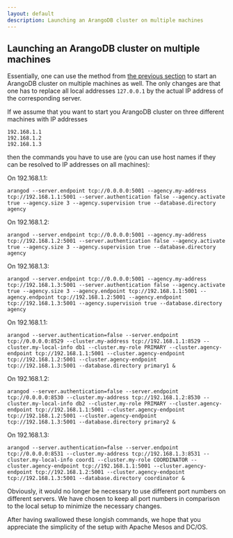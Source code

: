 ```yaml
---
layout: default
description: Launching an ArangoDB cluster on multiple machines
---
```

Launching an ArangoDB cluster on multiple machines
--------------------------------------------------

Essentially, one can use the method from [the previous
section](deployment-local.html) to start an ArangoDB cluster on multiple machines as
well. The only changes are that one has to replace all local addresses `127.0.0.1` by the actual IP address of the corresponding server.

If we assume that you want to start you ArangoDB cluster on three different machines with IP addresses

```
192.168.1.1
192.168.1.2
192.168.1.3
```

then the commands you have to use are (you can use host names if they can be resolved to IP addresses on all machines):

On 192.168.1.1:

```
arangod --server.endpoint tcp://0.0.0.0:5001 --agency.my-address tcp://192.168.1.1:5001 --server.authentication false --agency.activate true --agency.size 3 --agency.supervision true --database.directory agency
```

On 192.168.1.2:

```
arangod --server.endpoint tcp://0.0.0.0:5001 --agency.my-address tcp://192.168.1.2:5001 --server.authentication false --agency.activate true --agency.size 3 --agency.supervision true --database.directory agency
```

On 192.168.1.3:

```
arangod --server.endpoint tcp://0.0.0.0:5001 --agency.my-address tcp://192.168.1.3:5001 --server.authentication false --agency.activate true --agency.size 3 --agency.endpoint tcp://192.168.1.1:5001 --agency.endpoint tcp://192.168.1.2:5001 --agency.endpoint tcp://192.168.1.3:5001 --agency.supervision true --database.directory agency
```

On 192.168.1.1:
```
arangod --server.authentication=false --server.endpoint tcp://0.0.0.0:8529 --cluster.my-address tcp://192.168.1.1:8529 --cluster.my-local-info db1 --cluster.my-role PRIMARY --cluster.agency-endpoint tcp://192.168.1.1:5001 --cluster.agency-endpoint tcp://192.168.1.2:5001 --cluster.agency-endpoint tcp://192.168.1.3:5001 --database.directory primary1 &
```

On 192.168.1.2:
```
arangod --server.authentication=false --server.endpoint tcp://0.0.0.0:8530 --cluster.my-address tcp://192.168.1.2:8530 --cluster.my-local-info db2 --cluster.my-role PRIMARY --cluster.agency-endpoint tcp://192.168.1.1:5001 --cluster.agency-endpoint tcp://192.168.1.2:5001 --cluster.agency-endpoint tcp://192.168.1.3:5001 --database.directory primary2 &
```

On 192.168.1.3:
```
arangod --server.authentication=false --server.endpoint tcp://0.0.0.0:8531 --cluster.my-address tcp://192.168.1.3:8531 --cluster.my-local-info coord1 --cluster.my-role COORDINATOR --cluster.agency-endpoint tcp://192.168.1.1:5001 --cluster.agency-endpoint tcp://192.168.1.2:5001 --cluster.agency-endpoint tcp://192.168.1.3:5001 --database.directory coordinator &
```

Obviously, it would no longer be necessary to use different port numbers on different servers. We have chosen to keep all port numbers in comparison to the local setup to minimize the necessary changes.

After having swallowed these longish commands, we hope that you appreciate the simplicity of the setup with Apache Mesos and DC/OS.
